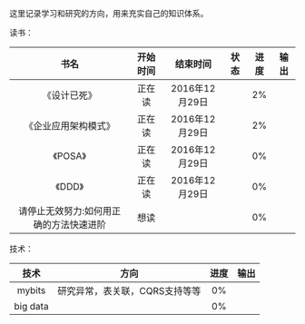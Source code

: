 这里记录学习和研究的方向，用来充实自己的知识体系。

读书：

|书名|开始时间|结束时间|状态|进度|输出|
|:---:|:---:|:---:|:---:|:---:|:---:|
|《设计已死》|正在读|2016年12月29日||2%||
|《企业应用架构模式》|正在读|2016年12月29日||2%||
|《POSA》|正在读|2016年12月29日||0%||
|《DDD》|正在读|2016年12月29日||0%||
|请停止无效努力:如何用正确的方法快速进阶|想读|||0%||

技术：

|技术|方向|进度|输出|
|:---:|:---:|:---:|:---:|
|mybits|研究异常，表关联，CQRS支持等等|0%||
|big data||0%||